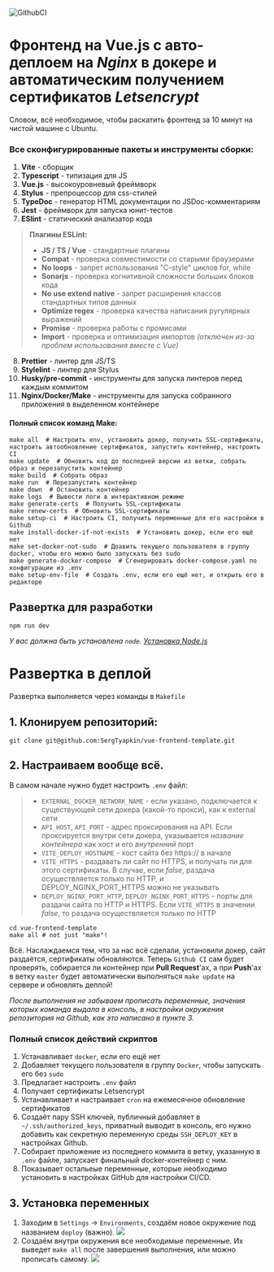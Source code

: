 ![GithubCI](https://github.com/sergtyapkin/vue-frontend-template/actions/workflows/deploy.yaml/badge.svg)

# Фронтенд на Vue.js с авто-деплоем на _Nginx_ в докере и автоматическим получением сертификатов _Letsencrypt_

Словом, всё необходимое, чтобы раскатить фронтенд за 10 минут на чистой машине с Ubuntu.

### Все сконфигурированные пакеты и инструменты сборки:

1. **Vite** - сборщик
2. **Typescript** - типизация для JS
3. **Vue.js** - высокоуровневый фреймворк
4. **Stylus** - препроцессор для css-стилей
5. **TypeDoc** - генератор HTML документации по JSDoc-комментариям
6. **Jest** - фреймворк для запуска юнит-тестов
7. **ESlint** - статический анализатор кода

> **Плагины ESLint:**
>
> - **JS / TS / Vue** - стандартные плагины
> - **Compat** - проверка совместимости со старыми браузерами
> - **No loops** - запрет использования "C-style" циклов for, while
> - **Sonarjs** - проверка когнитивной сложности больших блоков кода
> - **No use extend native** - запрет расширения классов стандартных типов данных
> - **Optimize regex** - проверка качества написания ругулярных выражений
> - **Promise** - проверка работы с промисами
> - **Import** - проверка и оптимизация импортов _(отключен из-за проблем использования вместе с Vue)_

8. **Prettier** - линтер для JS/TS
9. **Stylelint** - линтер для Stylus
10. **Husky/pre-commit** - инструменты для запуска линтеров перед каждым коммитом
11. **Nginx/Docker/Make** - инструменты для запуска собранного приложения в выделенном контейнере

#### Полный список команд Make:

```SHELL
make all  # Настроить env, установить докер, получить SSL-сертификаты, настроить автообновление сертификатов, запустить контейнер, настроить CI
make update  # Обновить код до последней версии из ветки, собрать образ и перезапустить контейнер
make build  # Собрать образ
make run  # Перезапустить контейнер
make down  # Остановить контейнер
make logs  # Вывести логи в интерактивном режиме
make generate-certs  # Получить SSL-сертификаты
make renew-certs  # Обновить SSL-сертификаты
make setup-ci  # Настроить CI, получить переменные для его настройки в Github
make install-docker-if-not-exists  # Установить докер, если его ещё нет
make set-docker-not-sudo  # Доавить текущего пользователя в группу docker, чтобы его можно было запускать без sudo
make generate-docker-compose  # Сгенерировать docker-compose.yaml по конфигурации из .env
make setup-env-file  # Создать .env, если его ещё нет, и открыть его в редакторе
```

## Развертка для разработки

```SHELL
npm run dev
```

_У вас должна быть установлена `node`. [Установка Node.js](https://nodejs.org/en/download)_

# Развертка в деплой

Развертка выполняется через команды в `Makefile`

## 1. Клонируем репозиторий:

```SHELL
git clone git@github.com:SergTyapkin/vue-frontend-template.git
```

## 2. Настраиваем вообще всё.

В самом начале нужно будет настроить `.env` файл:

> - `EXTERNAL_DOCKER_NETWORK_NAME` - если указано, подключается к существующей сети докера (какой-то прокси), как к external сети
> - `API_HOST`, `API_PORT` - адрес проксирования на API. Если проксируется внутри сети докера, указывается _название контейнера_ как хост и его _внутренний_ порт
> - `VITE_DEPLOY_HOSTNAME` - хост сайта без https:// в начале
> - `VITE_HTTPS` - раздавать ли сайт по HTTPS, и получать ли для этого сертификаты. В случае, если _false_, раздача осуществляется только по HTTP, и DEPLOY_NGINX_PORT_HTTPS можно не указывать
> - `DEPLOY_NGINX_PORT_HTTP`, `DEPLOY_NGINX_PORT_HTTPS` - порты для раздачи сайта по HTTP и HTTPS. Если `VITE_HTTPS` в значении _false_, то раздача осуществляется только по HTTP

```SHELL
cd vue-frontend-template
make all # not just "make"!
```

Всё. Наслаждаемся тем, что за нас всё сделали, установили докер, сайт раздаётся, сертификаты обновляются.
Теперь `Github CI` сам будет проверять, собирается ли контейнер при **Pull Request**'ах, а при **Push**'ах в ветку `master` будет автоматически выполняться `make update` на сервере и обновлять деплой!

_После выполнения не забываем прописать переменные, значения которых команда выдала в консоль, в настройки окружения репозитория на Github, как это написано в пункте 3._

### Полный список действий скриптов

1. Устанавливает `docker`, если его ещё нет
2. Добавляет текущего пользователя в группу `Docker`, чтобы запускать его без `sudo`
3. Предлагает настроить `.env` файл
4. Получает сертификаты Letsencrypt
5. Устанавливает и настраивает `cron` на ежемесячное обновление сертификатов
6. Создаёт пару SSH ключей, публичный добавляет в `~/.ssh/authorized_keys`, приватный выводит в консоль, его нужно добавить как секретную переменную среды `SSH_DEPLOY_KEY` в настройках Github.
7. Собирает приложение из последнего коммита в ветку, указанную в `.env` файле, запускает финальный docker-контейнер с ним.
8. Показывает остальеые переменные, которые необходимо установить в настройках GitHub для настройки CI/CD.

## 3. Установка переменных

1. Заходим в `Settings` -> `Environments`, создаём новое окружение под названием `deploy` (важно).
   ![](/README_res/1.png)
2. Создаём внутри окружения все необходимые переменные. Их выведет `make all` после завершения выполнения, или можно прописать самому.
   ![](/README_res/2.png)
